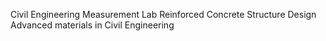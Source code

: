 Civil Engineering Measurement Lab 
Reinforced Concrete Structure Design 
Advanced materials in Civil Engineering